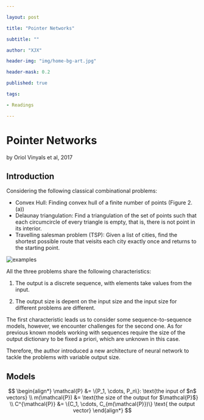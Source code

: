 ```yaml
---

layout: post

title: "Pointer Networks"

subtitle: ""

author: "XJX"

header-img: "img/home-bg-art.jpg"

header-mask: 0.2

published: true

tags:

- Readings

---
```


# Pointer Networks

by Oriol Vinyals et al, 2017

## Introduction

Considering the following classical combinational problems:

- Convex Hull: Finding convex hull of a finite number of points (Figure 2. (a))
- Delaunay triangulation: Find a triangulation of the set of points such that each circumcircle of every triangle is empty, that is, there is not point in its interior.
- Travelling salesman problem (TSP): Given a list of cities, find the shortest possible route that veisits each city exactly once and returns to the starting point.

![examples](https://github.com/xjx-xiong/xjx-xiong.github.io/raw/master/_posts/2022/11/example.png)

All the three problems share the following characteristics:

1. The output is a discrete sequence, with elements take values from the input.

2. The output size is depent on the input size and the input size for different problems are different.

The first characteristic leads us to consider some sequence-to-sequence models, however, we encounter challenges for the second one. As for previous known models working with sequences require the size of the output dictionary to be fixed a priori, which are unknown in this case. 

Therefore, the author introduced a new architecture of neural network to tackle the problems with variable output size.

## Models

$$
\begin{align*}
\mathcal{P} &= \{P_1, \cdots, P_n\}: \text{the input of $n$ vectors} \\
m(\mathcal{P}) &= \text{the size of the output for $\mathcal{P}$} \\
C^{\mathcal{P}} &= \{C_1, \cdots, C_{m(\mathcal{P}})\} \text{ the output vector}
\end{align*}
$$

<!-- ### RNN

Uses a parametric model 

$$p(C^\mathcal{P}|\mathcal{P}:\theta)$$ 

to estimate the conditional probability, which can be decomposed using chain rule as 

$$p(C^\mathcal{P}|\mathcal{P}:\theta) = \Pi_{i=1}^{m(\mathcal{P})}p_\theta(C_i|C_1, \cdots, C_{i-1}, \mathcal{P}:\theta)$$

, and the parameter is chosen to be the one that maximize the conditional probability.

Note that the history is encoded into a single vector for the encoder. The fact show that models like RNN constraints the amount of information and computation that can flow through to the generative model.

### Attention

Let $$(e_1, \cdots, e_n)$$ be the encoder and $$(d_1, \cdots, d_{m(\mathcal{P})})$$ be the decoder hidden state. Then, instead of keep only one single state, the attention mechanism 

- maintains all encoded input sequences visible for the decoder

- compute the attention vector at each output time $$i$$ for the input sequence $$j$$ as 
  $$
  \begin{align*}
  u^i_j &= v^T + \tanh(W_1 e_j + W_2d_i) \\
  a_j^i &= softmax(u^i_j) \\ 
  \end{align*}
  $$
  $$v, W_1, W_2$$ are learnable parameters.

- get the decoder hidden state as the weighted some of the encoder vector
  $$
  d_j' = \sum_{j=1}^n a_j^ie_j
  $$



### Pointer Networks (Ptr-Net)

Basically, combined the previous two ideas. Instead of using a parametric way to model the conditional probability, Prt-Net borrow the idea from Attention Mechanism, which directly point to the input sequence. The idea naturally solved the problems we proposed in the very beginning, that is, it is suitable for **problems whose outputs are discrete and correspond to position in the input.** (The starting token can be regarded as a learnable variable, generate untill encounter the stopping token. For the TSP problem, the author suggests to use beam search as the result may not be invalid, which is constriant).

![examples](https://github.com/xjx-xiong/xjx-xiong.github.io/raw/master/_posts/2022/11/PtrNet.png)

## Problems

1. The network is trained in a supervised way, in which the label for the training data are generated from some existing exact or approximate algorithms. For the exact method, it may be too expensive to get a result for large problem. For the approximate algorithms, the performance of the network is connected to the results for the existing models. 

# References

Pointer Networks <https://arxiv.org/pdf/1506.03134.pdf>



 -->

















